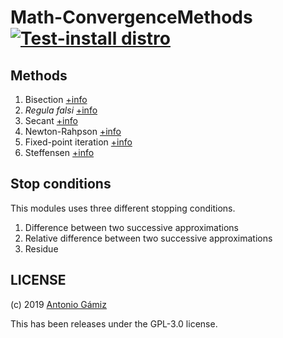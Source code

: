 # Math-ConvergenceMethods [![Test-install distro](https://github.com/JJ/Math-ConvergenceMethods/actions/workflows/test.yaml/badge.svg)](https://github.com/JJ/Math-ConvergenceMethods/actions/workflows/test.yaml)

## Methods

1. Bisection [+info](https://en.wikipedia.org/wiki/Bisection_method)
2. *Regula falsi* [+info](https://en.wikipedia.org/wiki/False_position_method)
3. Secant [+info](https://en.wikipedia.org/wiki/Secant_method)
4. Newton-Rahpson [+info](https://en.wikipedia.org/wiki/Newton%27s_method)
5. Fixed-point iteration [+info](https://en.wikipedia.org/wiki/Fixed-point_iteration)
6. Steffensen [+info](https://en.wikipedia.org/wiki/Steffensen%27s_method)

## Stop conditions

This modules uses three different stopping conditions.

1. Difference between two successive approximations
2. Relative difference between two successive approximations
3. Residue

## LICENSE

(c) 2019 [Antonio Gámiz](https://github.com/antoniogamiz)

This has been releases under the GPL-3.0 license. 
